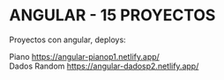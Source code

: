 # ANGULAR - 15 PROYECTOS 
Proyectos con angular, deploys:

Piano
https://angular-pianop1.netlify.app/
<br>
Dados Random 
https://angular-dadosp2.netlify.app/
